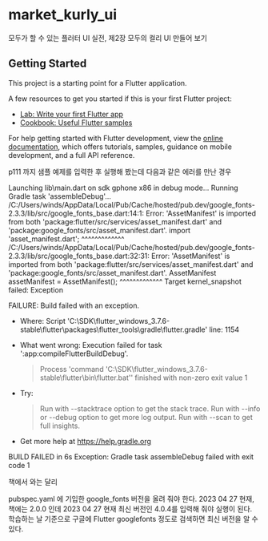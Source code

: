 # market_kurly_ui

모두가 할 수 있는 플러터 UI 실전, 제2장 모두의 컬리 UI 만들어 보기

## Getting Started

This project is a starting point for a Flutter application.

A few resources to get you started if this is your first Flutter project:

- [Lab: Write your first Flutter app](https://docs.flutter.dev/get-started/codelab)
- [Cookbook: Useful Flutter samples](https://docs.flutter.dev/cookbook)

For help getting started with Flutter development, view the
[online documentation](https://docs.flutter.dev/), which offers tutorials,
samples, guidance on mobile development, and a full API reference.

p111 까지 샘플 예제를 입력한 후 실행해 봤는데 다음과 같은 에러를 만난 경우

Launching lib\main.dart on sdk gphone x86 in debug mode...
Running Gradle task 'assembleDebug'...
/C:/Users/winds/AppData/Local/Pub/Cache/hosted/pub.dev/google_fonts-2.3.3/lib/src/google_fonts_base.dart:14:1: Error: 'AssetManifest' is imported from both 'package:flutter/src/services/asset_manifest.dart' and 'package:google_fonts/src/asset_manifest.dart'.
import 'asset_manifest.dart';
^^^^^^^^^^^^^
/C:/Users/winds/AppData/Local/Pub/Cache/hosted/pub.dev/google_fonts-2.3.3/lib/src/google_fonts_base.dart:32:31: Error: 'AssetManifest' is imported from both 'package:flutter/src/services/asset_manifest.dart' and 'package:google_fonts/src/asset_manifest.dart'.
AssetManifest assetManifest = AssetManifest();
^^^^^^^^^^^^^
Target kernel_snapshot failed: Exception

FAILURE: Build failed with an exception.

- Where:
  Script 'C:\SDK\flutter_windows_3.7.6-stable\flutter\packages\flutter_tools\gradle\flutter.gradle' line: 1154

- What went wrong:
  Execution failed for task ':app:compileFlutterBuildDebug'.

  > Process 'command 'C:\SDK\flutter_windows_3.7.6-stable\flutter\bin\flutter.bat'' finished with non-zero exit value 1

- Try:

  > Run with --stacktrace option to get the stack trace.
  > Run with --info or --debug option to get more log output.
  > Run with --scan to get full insights.

- Get more help at https://help.gradle.org

BUILD FAILED in 6s
Exception: Gradle task assembleDebug failed with exit code 1

책에서 와는 달리

pubspec.yaml 에 기입한 google_fonts 버전을 올려 줘야 한다.
2023 04 27 현재, 책에는 2.0.0 인데 2023 04 27 현재 최신 버전인 4.0.4를 입력해 줘야 실행이 된다.
학습하는 날 기준으로 구글에 Flutter googlefonts 정도로 검색하면 최신 버전을 알 수 있다.
